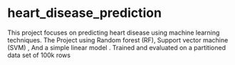 # heart_disease_prediction
This project focuses on predicting heart disease using machine learning techniques. The Project using Random forest (RF), Support vector machine (SVM) , And a simple linear model . Trained and evaluated on a partitioned data set of 100k rows 
